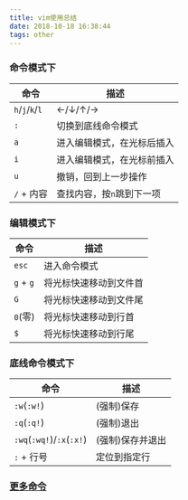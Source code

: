 ```yaml
---
title: vim使用总结
date: 2018-10-18 16:38:44
tags: other
---
```

### 命令模式下
命令 | 描述 
--- | ---
`h`/`j`/`k`/`l` | ←/↓/↑/→
`:` | 切换到底线命令模式
`a` | 进入编辑模式，在光标后插入
`i` | 进入编辑模式，在光标前插入
`u` | 撤销，回到上一步操作
`/` + 内容 | 查找内容，按`n`跳到下一项


### 编辑模式下
命令 | 描述 
--- | ---
`esc` | 进入命令模式
`g` + `g` | 将光标快速移动到文件首
`G` | 将光标快速移动到文件尾
`0`(零) | 将光标快速移动到行首
`$` | 将光标快速移动到行尾

### 底线命令模式下
命令 | 描述 
--- | ---
`:w`(`:w!`)| (强制)保存
`:q`(`:q!`) | (强制)退出
`:wq`(`:wq!`)/`:x`(`:x!`) | (强制)保存并退出
`:` + 行号 | 定位到指定行

### [更多命令](http://www.runoob.com/linux/linux-vim.html)